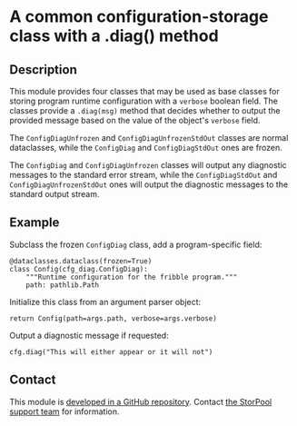 # A common configuration-storage class with a .diag() method

## Description

This module provides four classes that may be used as base classes for
storing program runtime configuration with a `verbose` boolean field.
The classes provide a `.diag(msg)` method that decides whether to
output the provided message based on the value of the object's
`verbose` field.

The `ConfigDiagUnfrozen` and `ConfigDiagUnfrozenStdOut` classes are
normal dataclasses, while the `ConfigDiag` and `ConfigDiagStdOut` ones
are frozen.

The `ConfigDiag` and `ConfigDiagUnfrozen` classes will output any
diagnostic messages to the standard error stream, while
the `ConfigDiagStdOut` and `ConfigDiagUnfrozenStdOut` ones will output
the diagnostic messages to the standard output stream.

## Example

Subclass the frozen `ConfigDiag` class, add a program-specific field:

    @dataclasses.dataclass(frozen=True)
    class Config(cfg_diag.ConfigDiag):
        """Runtime configuration for the fribble program."""
        path: pathlib.Path

Initialize this class from an argument parser object:

    return Config(path=args.path, verbose=args.verbose)

Output a diagnostic message if requested:

    cfg.diag("This will either appear or it will not")

## Contact

This module is [developed in a GitHub repository][github].
Contact [the StorPool support team][support] for information.

[github]: https://github.com/storpool/python-cfg_diag
[support]: mailto:support@storpool.com
